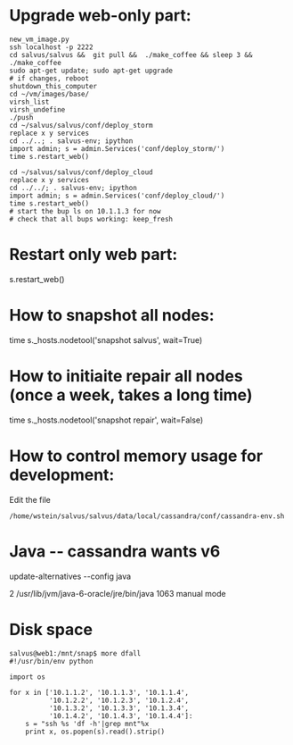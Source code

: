 # Upgrade web-only part:

    new_vm_image.py
    ssh localhost -p 2222
    cd salvus/salvus &&  git pull &&  ./make_coffee && sleep 3 && ./make_coffee
    sudo apt-get update; sudo apt-get upgrade
    # if changes, reboot
    shutdown_this_computer
    cd ~/vm/images/base/
    virsh_list
    virsh_undefine
    ./push
    cd ~/salvus/salvus/conf/deploy_storm
    replace x y services
    cd ../..; . salvus-env; ipython
    import admin; s = admin.Services('conf/deploy_storm/')
    time s.restart_web()

    cd ~/salvus/salvus/conf/deploy_cloud
    replace x y services
    cd ../../; . salvus-env; ipython
    import admin; s = admin.Services('conf/deploy_cloud/')
    time s.restart_web()
    # start the bup ls on 10.1.1.3 for now
    # check that all bups working: keep_fresh

# Restart only web part:

s.restart_web()

# How to snapshot all nodes:
time s._hosts.nodetool('snapshot salvus', wait=True)

# How to initiaite repair all nodes (once a week, takes a long time)
time s._hosts.nodetool('snapshot repair', wait=False)

# How to control memory usage for development:

Edit the file

    /home/wstein/salvus/salvus/data/local/cassandra/conf/cassandra-env.sh


# Java -- cassandra wants v6
update-alternatives --config java

2            /usr/lib/jvm/java-6-oracle/jre/bin/java          1063      manual mode


# Disk space

    salvus@web1:/mnt/snap$ more dfall
    #!/usr/bin/env python

    import os

    for x in ['10.1.1.2', '10.1.1.3', '10.1.1.4',
              '10.1.2.2', '10.1.2.3', '10.1.2.4',
              '10.1.3.2', '10.1.3.3', '10.1.3.4',
              '10.1.4.2', '10.1.4.3', '10.1.4.4']:
        s = "ssh %s 'df -h'|grep mnt"%x
        print x, os.popen(s).read().strip()


